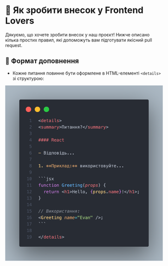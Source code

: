 # 🧠 Як зробити внесок у Frontend Lovers

Дякуємо, що хочете зробити внесок у наш проєкт! Нижче описано кілька простих правил, які допоможуть вам підготувати якісний pull request.

## 🔧 Формат доповнення

- Кожне питання повинне бути оформлене в HTML-елементі `<details>` зі структурою:

![Code](../assets/code.png)
